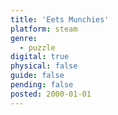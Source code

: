 ```yaml
---
title: 'Eets Munchies'
platform: steam
genre:
  - puzzle
digital: true
physical: false
guide: false
pending: false
posted: 2000-01-01
---
```


